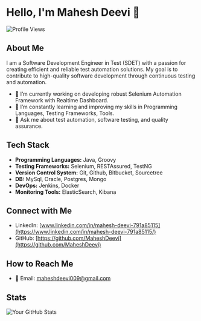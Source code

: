 # Hello, I'm Mahesh Deevi 👋
![Profile Views](https://komarev.com/ghpvc/?username=MaheshDeevi)

## About Me

I am a Software Development Engineer in Test (SDET) with a passion for creating efficient and reliable test automation solutions. My goal is to contribute to high-quality software development through continuous testing and automation.

- 🔭 I’m currently working on developing robust Selenium Automation Framework with Realtime Dashboard.
- 🌱 I’m constantly learning and improving my skills in Programming Languages, Testing Frameworks, Tools.
- 💬 Ask me about test automation, software testing, and quality assurance.

## Tech Stack

- **Programming Languages:** Java, Groovy
- **Testing Frameworks:** Selenium, RESTAssured, TestNG
- **Version Control System:** Git, Github, Bitbucket, Sourcetree
- **DB:** MySql, Oracle, Postgres, Mongo
- **DevOps:** Jenkins, Docker
- **Monitoring Tools:** ElasticSearch, Kibana

## Connect with Me

- LinkedIn: [www.linkedin.com/in/mahesh-deevi-791a85115](https://www.linkedin.com/in/mahesh-deevi-791a85115/)
- GitHub: [https://github.com/MaheshDeevi](https://github.com/MaheshDeevi)

## How to Reach Me

- 📧 Email: maheshdeevi009@gmail.com


## Stats

![Your GitHub Stats](https://github-readme-stats.vercel.app/api?username=yourusername&show_icons=true&hide_title=true)

<!-- Additional badges, if any -->
<!-- [![Badge Name](https://img.shields.io/badge/-CustomBadge-<COLOR>.svg)](https://example.com) -->
